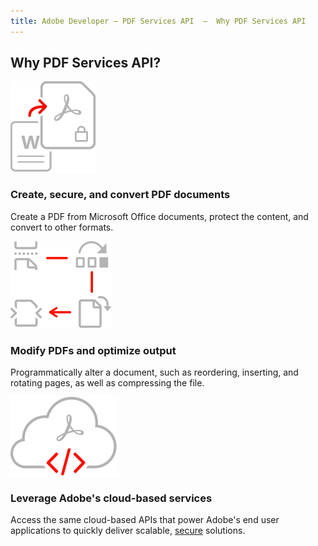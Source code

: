 ```yaml
---
title: Adobe Developer — PDF Services API  —  Why PDF Services API
---
```


<TitleBlock slots="heading" theme="lightest"  className="titleBlock-align-left" />

## Why PDF Services API?

<TextBlock slots="image, heading, text" width="33%" theme="lightest" className="align-left icon-xl-size horizontal-align-heading"/>

![ ](../../images/create_secure_support.svg)

### Create, secure, and convert PDF documents

Create a PDF from Microsoft Office documents, protect the content, and convert to other formats.


<TextBlock slots="image, heading, text" width="33%" theme="lightest" className="align-left icon-xl-size horizontal-align-heading"/>

![ ](../../images/modify_pages.svg)

### Modify PDFs and optimize output

Programmatically alter a document, such as reordering, inserting, and rotating pages, as well as compressing the file.


<TextBlock slots="image, heading, text" width="33%" theme="lightest" className="align-left icon-xl-size link horizontal-align-heading linking"/>

![ ](../../images/cloud_services.svg)

### Leverage Adobe's cloud-based services

Access the same cloud-based APIs that power Adobe's end user applications to quickly deliver scalable, [secure](https://www.adobe.com/content/dam/cc/en/security/pdfs/AdobeDocumentServices_SecurityOverview.pdf) solutions.